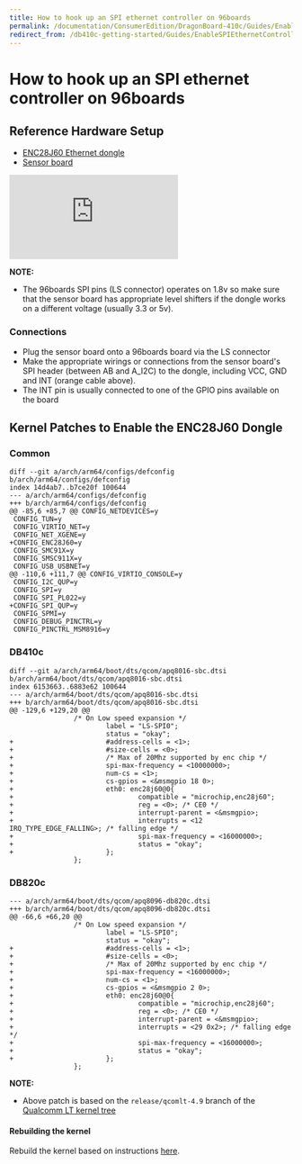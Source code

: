 ```yaml
---
title: How to hook up an SPI ethernet controller on 96boards
permalink: /documentation/ConsumerEdition/DragonBoard-410c/Guides/EnableSPIEthernetController.md.html
redirect_from: /db410c-getting-started/Guides/EnableSPIEthernetController.md/
---
```

# How to hook up an SPI ethernet controller on 96boards

## Reference Hardware Setup
- [ENC28J60 Ethernet dongle](http://www.ebay.co.uk/itm/MiNi-ENC28J60-Ethernet-LAN-Network-Module-For-Arduino-SPI-AVR-PIC-LPC-STM32-/291694759068?hash=item43ea5ccc9c)
- [Sensor board](http://www.96boards.org/product/sensors-mezzanine/)

![](https://fileserver.linaro.org/owncloud/index.php/apps/files_sharing/ajax/publicpreview.php?x=2520&y=446&a=true&file=spi-ethernet-dongle.jpeg&t=k9n30ifZUDdNqru&scalingup=0)

**NOTE:**
- The 96boards SPI pins (LS connector) operates on 1.8v so make sure that the sensor board has appropriate level shifters if the dongle works on a different voltage (usually 3.3 or 5v).

### Connections
- Plug the sensor board onto a 96boards board via the LS connector
- Make the appropriate wirings or connections from the sensor board's SPI header (between AB and A_I2C) to the dongle, including VCC, GND and INT (orange cable above).
- The INT pin is usually connected to one of the GPIO pins available on the board

## Kernel Patches to Enable the ENC28J60 Dongle
### Common
```
diff --git a/arch/arm64/configs/defconfig b/arch/arm64/configs/defconfig
index 14d4ab7..b7ce20f 100644
--- a/arch/arm64/configs/defconfig
+++ b/arch/arm64/configs/defconfig
@@ -85,6 +85,7 @@ CONFIG_NETDEVICES=y
 CONFIG_TUN=y
 CONFIG_VIRTIO_NET=y
 CONFIG_NET_XGENE=y
+CONFIG_ENC28J60=y
 CONFIG_SMC91X=y
 CONFIG_SMSC911X=y
 CONFIG_USB_USBNET=y
@@ -110,6 +111,7 @@ CONFIG_VIRTIO_CONSOLE=y
 CONFIG_I2C_QUP=y
 CONFIG_SPI=y
 CONFIG_SPI_PL022=y
+CONFIG_SPI_QUP=y
 CONFIG_SPMI=y
 CONFIG_DEBUG_PINCTRL=y
 CONFIG_PINCTRL_MSM8916=y
```

### DB410c
```
diff --git a/arch/arm64/boot/dts/qcom/apq8016-sbc.dtsi b/arch/arm64/boot/dts/qcom/apq8016-sbc.dtsi
index 6153663..6883e62 100644
--- a/arch/arm64/boot/dts/qcom/apq8016-sbc.dtsi
+++ b/arch/arm64/boot/dts/qcom/apq8016-sbc.dtsi
@@ -129,6 +129,20 @@
                /* On Low speed expansion */
                        label = "LS-SPI0";
                        status = "okay";
+                       #address-cells = <1>;
+                       #size-cells = <0>;
+                       /* Max of 20Mhz supported by enc chip */
+                       spi-max-frequency = <10000000>;
+                       num-cs = <1>;
+                       cs-gpios = <&msmgpio 18 0>;
+                       eth0: enc28j60@0{
+                               compatible = "microchip,enc28j60";
+                               reg = <0>; /* CE0 */
+                               interrupt-parent = <&msmgpio>;
+                               interrupts = <12 IRQ_TYPE_EDGE_FALLING>; /* falling edge */
+                               spi-max-frequency = <16000000>;
+                               status = "okay";
+                       };
                };
```

### DB820c
```
--- a/arch/arm64/boot/dts/qcom/apq8096-db820c.dtsi
+++ b/arch/arm64/boot/dts/qcom/apq8096-db820c.dtsi
@@ -66,6 +66,20 @@
                /* On Low speed expansion */
                        label = "LS-SPI0";
                        status = "okay";
+                       #address-cells = <1>;
+                       #size-cells = <0>;
+                       /* Max of 20Mhz supported by enc chip */
+                       spi-max-frequency = <16000000>;
+                       num-cs = <1>;
+                       cs-gpios = <&msmgpio 2 0>;
+                       eth0: enc28j60@0{
+                               compatible = "microchip,enc28j60";
+                               reg = <0>; /* CE0 */
+                               interrupt-parent = <&msmgpio>;
+                               interrupts = <29 0x2>; /* falling edge */
+                               spi-max-frequency = <16000000>;
+                               status = "okay";
+                       };
                };
```

**NOTE:**
- Above patch is based on the `release/qcomlt-4.9` branch of the [Qualcomm LT kernel tree](https://git.linaro.org/landing-teams/working/qualcomm/kernel.git)

#### Rebuilding the kernel
Rebuild the kernel based on instructions [here](https://github.com/Linaro/documentation/blob/master/Reference-Platform/Releases/RPB_16.06/ConsumerEdition/DragonBoard-410c/BFSDebianRPB-16.06.md).
